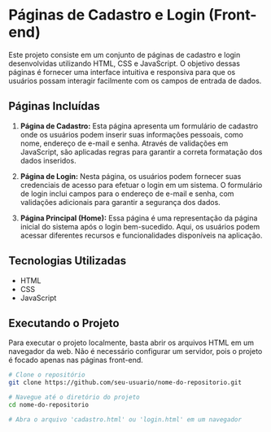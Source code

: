 # Páginas de Cadastro e Login (Front-end)

Este projeto consiste em um conjunto de páginas de cadastro e login desenvolvidas utilizando HTML, CSS e JavaScript. O objetivo dessas páginas é fornecer uma interface intuitiva e responsiva para que os usuários possam interagir facilmente com os campos de entrada de dados.

## Páginas Incluídas

1. **Página de Cadastro:** Esta página apresenta um formulário de cadastro onde os usuários podem inserir suas informações pessoais, como nome, endereço de e-mail e senha. Através de validações em JavaScript, são aplicadas regras para garantir a correta formatação dos dados inseridos.

2. **Página de Login:** Nesta página, os usuários podem fornecer suas credenciais de acesso para efetuar o login em um sistema. O formulário de login inclui campos para o endereço de e-mail e senha, com validações adicionais para garantir a segurança dos dados.

3. **Página Principal (Home):** Essa página é uma representação da página inicial do sistema após o login bem-sucedido. Aqui, os usuários podem acessar diferentes recursos e funcionalidades disponíveis na aplicação.

## Tecnologias Utilizadas

- HTML
- CSS
- JavaScript

## Executando o Projeto

Para executar o projeto localmente, basta abrir os arquivos HTML em um navegador da web. Não é necessário configurar um servidor, pois o projeto é focado apenas nas páginas front-end.

```bash
# Clone o repositório
git clone https://github.com/seu-usuario/nome-do-repositorio.git

# Navegue até o diretório do projeto
cd nome-do-repositorio

# Abra o arquivo 'cadastro.html' ou 'login.html' em um navegador
